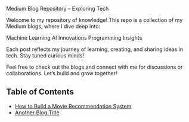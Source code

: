 Medium Blog Repository – Exploring Tech 


Welcome to my repository of knowledge! This repo is a collection of my Medium blogs, where I dive deep into:

Machine Learning 
AI Innovations 
Programming Insights 

Each post reflects my journey of learning, creating, and sharing ideas in tech. Stay tuned curious minds!

Feel free to check out the blogs and connect with me for discussions or collaborations. Let’s build and grow together!


## Table of Contents
- [How to Build a Movie Recommendation System](./Blog-1_Title-of-Blog/content.md)
- [Another Blog Title](./Blog-2_Another-Blog/content.md)

